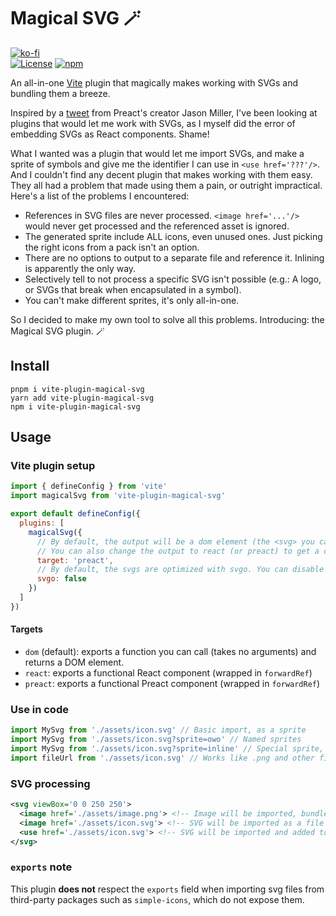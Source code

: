 # Magical SVG 🪄
[![ko-fi](https://www.ko-fi.com/img/githubbutton_sm.svg)](https://ko-fi.com/G2G71TSDF)<br>
[![License](https://img.shields.io/github/license/cyyynthia/vite-plugin-magical-svg.svg?style=flat-square)](https://github.com/cyyynthia/vite-plugin-magical-svg/blob/mistress/LICENSE)
[![npm](https://img.shields.io/npm/v/vite-plugin-magical-svg?style=flat-square)](https://npm.im/vite-plugin-magical-svg)

An all-in-one [Vite](https://vitejs.dev/) plugin that magically makes working with SVGs and bundling them a breeze.

Inspired by a [tweet](https://twitter.com/_developit/status/1382838799420514317) from Preact's creator Jason Miller,
I've been looking at plugins that would let me work with SVGs, as I myself did the error of embedding SVGs as React
components. Shame!

What I wanted was a plugin that would let me import SVGs, and make a sprite of symbols and give me the identifier I
can use in `<use href='???'/>`. And I couldn't find any decent plugin that makes working with them easy. They all had
a problem that made using them a pain, or outright impractical. Here's a list of the problems I encountered:

 - References in SVG files are never processed. `<image href='...'/>` would never get processed and the referenced asset is ignored.
 - The generated sprite include ALL icons, even unused ones. Just picking the right icons from a pack isn't an option.
 - There are no options to output to a separate file and reference it. Inlining is apparently the only way.
 - Selectively tell to not process a specific SVG isn't possible (e.g.: A logo, or SVGs that break when encapsulated in a symbol).
 - You can't make different sprites, it's only all-in-one.

So I decided to make my own tool to solve all this problems. Introducing: the Magical SVG plugin. 🪄

## Install
```
pnpm i vite-plugin-magical-svg
yarn add vite-plugin-magical-svg
npm i vite-plugin-magical-svg
```

## Usage
### Vite plugin setup
```js
import { defineConfig } from 'vite'
import magicalSvg from 'vite-plugin-magical-svg'

export default defineConfig({
  plugins: [
    magicalSvg({
      // By default, the output will be a dom element (the <svg> you can use inside the webpage).
      // You can also change the output to react (or preact) to get a component you can use.
      target: 'preact',
      // By default, the svgs are optimized with svgo. You can disable this by setting this to false.
      svgo: false
    })
  ]
})
```

#### Targets
 - `dom` (default): exports a function you can call (takes no arguments) and returns a DOM element.
 - `react`: exports a functional React component (wrapped in `forwardRef`)
 - `preact`: exports a functional Preact component (wrapped in `forwardRef`)

### Use in code
```js
import MySvg from './assets/icon.svg' // Basic import, as a sprite
import MySvg from './assets/icon.svg?sprite=owo' // Named sprites
import MySvg from './assets/icon.svg?sprite=inline' // Special sprite, inlined in the HTML document
import fileUrl from './assets/icon.svg' // Works like .png and other file imports
```

### SVG processing
```xml
<svg viewBox='0 0 250 250'>
  <image href='./assets/image.png'> <!-- Image will be imported, bundled, and the href will be replaced -->
  <image href='./assets/icon.svg'> <!-- SVG will be imported as a file (implicit ?file) -->
  <use href='./assets/icon.svg'> <!-- SVG will be imported and added to the sprite -->
</svg>
```

### `exports` note
This plugin **does not** respect the `exports` field when importing svg files from third-party packages such as
`simple-icons`, which do not expose them.
